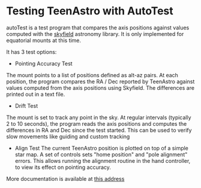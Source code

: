 # Testing TeenAstro with AutoTest 



autoTest is a test program that compares the axis positions against values computed with the [skyfield](https://rhodesmill.org/skyfield/) astronomy library. It is only implemented for equatorial mounts at this time.

It has 3 test options:

- Pointing Accuracy Test

The mount points to a list of positions defined as alt-az pairs. At each position, the program compares the RA / Dec reported by TeenAstro against values computed from the axis positions using Skyfield. The differences are printed out in a text file.

- Drift Test 

The mount is set to track any point in the sky. At regular intervals (typically 2 to 10 seconds), the program reads the axis positions and computes the differences in RA and Dec since the test started. This can be used to verify slow movements like guiding and custom tracking

- Align Test
The current TeenAstro position is plotted on top of a simple star map. A set of controls sets "home position" and "pole alignment" errors. This allows running the alignment routine in the hand controller, to view its effect on pointing accuracy.

More documentation is available at [this address](https://fdesvallees.github.io/teenastro_linux/auto_test/)